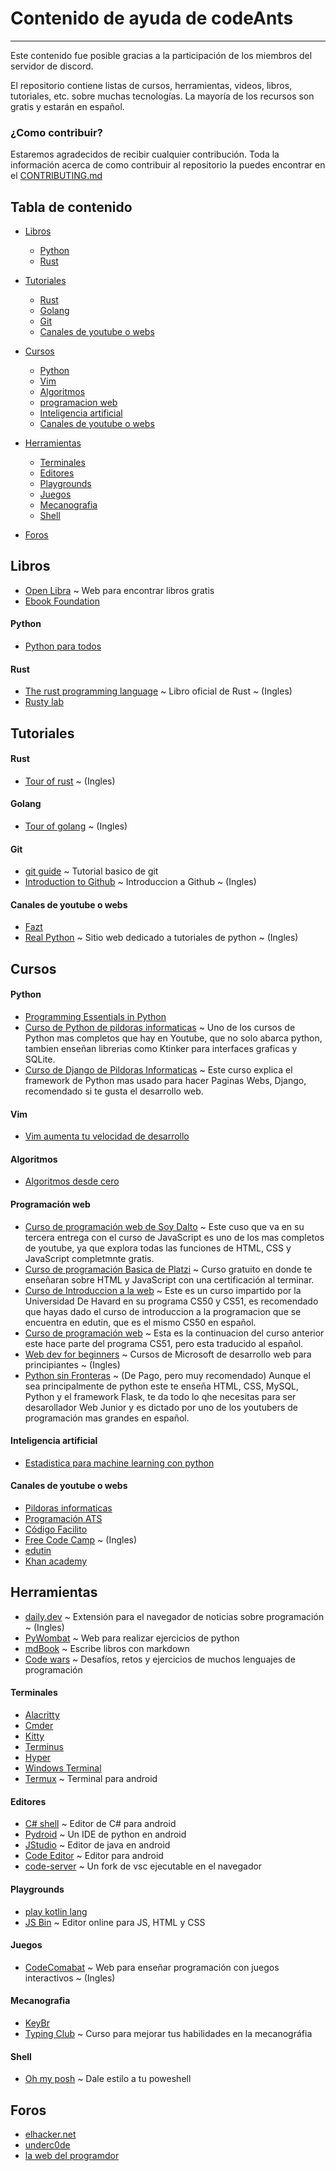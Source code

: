 <!-- 
Las etiquetas <div id=""></div> que encuentra alrededor del codigo son utilizadas para que el link en la tabla de contenido valla exactamente donde le indique sin necesidad de cambiar el nombre del titulo.
Alrededor del codigo van a ir algunos comentarios esto para separar e identificar facilmente el contenido.
-->

# Contenido de ayuda de codeAnts

---

Este contenido fue posible gracias a la participación de los miembros del servidor de discord. 

El repositorio contiene listas de cursos, herramientas, videos, libros, tutoriales, etc. sobre muchas tecnologías. La mayoría de los recursos son gratis y estarán en español.

### ¿Como contribuir?

Estaremos agradecidos de recibir cualquier contribución. Toda la información acerca de como contribuir al repositorio la puedes encontrar en el [CONTRIBUTING.md](CONTRIBUTING.md)

<!-- !______________________________TABLA DE CONTENIDO______________________________ -->

## Tabla de contenido 

* [Libros](#libros)
    - [Python](#pythonl)
    - [Rust](#rustl)

* [Tutoriales](#tutoriales)
    - [Rust](#rustt)
    - [Golang](#got)
    - [Git](#gitt)
    - [Canales de youtube o webs](#canales-de-youtube-o-webst)

* [Cursos](#cursos)
    - [Python](#pythonc)
    - [Vim](#vimc)
    - [Algoritmos](#algoritmosc)
    - [programacion web](#programacion-webc)
    - [Inteligencia artificial](#inteligencia-artificialc)
    - [Canales de youtube o webs](#canales-de-youtube-o-websc)

* [Herramientas](#herramientas)
    - [Terminales](#terminales)
    - [Editores](#editores)
    - [Playgrounds](#playgrounds)
    - [Juegos](#juegos)
    - [Mecanografia](#mecanografia)
    - [Shell](#shell)

* [Foros](#foros)

<!-- !______________________________CATEGORIA LIBROS______________________________ -->

## Libros

* [Open Libra](https://openlibra.com/es/) ~ Web para encontrar libros gratis
* [Ebook Foundation](https://github.com/EbookFoundation/free-programming-books/blob/master/free-programming-books-es.md) 

<div id="pythonl"></div>

#### Python 

* [Python para todos](https://www.utic.edu.py/citil/images/Manuales/Python_para_todos.pdf)

<div id="rustl"></div>

#### Rust

* [The rust programming language](https://doc.rust-lang.org/book/) ~ Libro oficial de Rust ~ (Ingles)
* [Rusty lab](http://futurelab.mx/rusty-lab/)

## Tutoriales

<div id="rustt"></div>

#### Rust

* [Tour of rust](https://tourofrust.com/) ~ (Ingles)

<div id="got"></div>

#### Golang

* [Tour of golang](https://tour.golang.org/welcome/1) ~ (Ingles)

<div id="gitt"></div>

#### Git

* [git guide](https://rogerdudler.github.io/git-guide/index.es.html) ~ Tutorial basico de git
* [Introduction to Github](https://lab.github.com/githubtraining/introduction-to-github) ~ Introduccion a Github ~ (Ingles)

<div id="canales-de-youtube-o-webst"></div>

#### Canales de youtube o webs 

* [Fazt](https://www.youtube.com/channel/UCX9NJ471o7Wie1DQe94RVIg)
* [Real Python](https://realpython.com/) ~ Sitio web dedicado a tutoriales de python ~ (Ingles)

<!-- !______________________________FING CATEGORIA LIBROS______________________________ -->

<!-- !______________________________CATEGORIA CURSOS______________________________ -->

## Cursos

<div id="pythonc"></div>

#### Python

* [Programming Essentials in Python](https://www.netacad.com/es/virtual/pcap-programming-essentials-python?utm_source=facebook&utm_medium=link_ad&utm_campaign=esp_netacad_python&fbclid=PAAaYpz9vRZ0MLusNZ9R4oKhTrM_qtiWK5hhjcB8OEyHw7RBCz-LrHT8xIorM#anchor)
* [Curso de Python de pildoras informaticas](https://www.youtube.com/watch?v=G2FCfQj-9ig&list=PLU8oAlHdN5BlvPxziopYZRd55pdqFwkeS&index=1) ~ Uno de los cursos de Python mas completos que hay en Youtube, que no solo abarca python, tambien enseñan librerias como Ktinker para interfaces graficas y SQLite.
* [Curso de Django de Pildoras Informaticas](https://www.youtube.com/watch?v=7XO1AzwkPPE&list=PLU8oAlHdN5BmfvwxFO7HdPciOCmmYneAB&index=1) ~ Este curso explica el framework de Python mas usado para hacer Paginas Webs, Django, recomendado si te gusta el desarrollo web.
 
<div id="vimc"></div>

#### Vim

* [Vim aumenta tu velocidad de desarrollo](https://www.udemy.com/course/vim-aumenta-tu-velocidad-de-desarrollo/)

<div id="algoritmosc"></div>

#### Algoritmos

* [Algoritmos desde cero](https://www.udemy.com/course/algoritmos-desde-cero/)

<div id="programacion-webc"></div>

#### Programación web

* [Curso de programación web de Soy Dalto](https://www.youtube.com/watch?v=kN1XP-Bef7w&list=PLE8uP447fYpgOwKgbypiCGSz7veY2MLGb) ~ Este cuso que va en su tercera entrega con el curso de JavaScript es uno de los mas completos de youtube, ya que explora todas las funciones de HTML, CSS y JavaScript completmnte gratis.
* [Curso de programación Basica de Platzi](https://platzi.com/clases/programacion-basica/) ~ Curso gratuito en donde te enseñaran sobre HTML y JavaScript con una certificación al terminar.
* [Curso de Introduccion a la web](https://edutin.com/curso-de-introduccion-a-la-web-4222) ~ Este es un curso impartido por la Universidad De Havard en su programa CS50 y CS51, es recomendado que hayas dado el curso de introduccion a la programacion que se encuentra en edutin, que es el mismo CS50 en español.
* [Curso de programación web](https://edutin.com/curso-de-programacion-web-4250) ~ Esta es la continuacion del curso anterior este hace parte del programa CS51, pero esta traducido al español.
* [Web dev for beginners](https://github.com/microsoft/Web-Dev-For-Beginners) ~ Cursos de Microsoft de desarrollo web para principiantes ~ (Ingles)
* [Python sin Fronteras](https://www.udemy.com/course/python-sin-fronteras-html-css-mysql/) ~ (De Pago, pero muy recomendado) Aunque el sea principalmente de python este te enseña HTML, CSS, MySQL, Python y el framework Flask, te da todo lo qhe necesitas para ser desarollador Web Junior y es dictado por uno de los youtubers de programación mas grandes en español.

<div id="inteligencia-artificialc"></div>

#### Inteligencia artificial

* [Estadistica para machine learning con python](https://escueladedatosvivos.ai/p/curso-gratuito-estadistica-para-machine-learning-con-python)

<div id="canales-de-youtube-o-websc"></div>

#### Canales de youtube o webs

* [Pildoras informaticas](https://www.youtube.com/user/pildorasinformaticas) 
* [Programación ATS](https://www.youtube.com/channel/UC7QoKU6bj1QbXQuNIjan82Q)
* [Código Facilito](https://codigofacilito.com/)
* [Free Code Camp](https://www.freecodecamp.org/learn/) ~ (Ingles)
* [edutin](https://edutin.com/)
* [Khan academy](es.khanacademy.org) 

<!-- !______________________________FIN CATEGORIA CURSOS______________________________ -->

<!-- !______________________________CATEGORIA HERRAMIENTAS______________________________ -->

## Herramientas

* [daily.dev](https://daily.dev/) ~ Extensión para el navegador de noticias sobre programación ~ (Ingles)
* [PyWombat](https://pywombat.com/ ) ~ Web para realizar ejercicios de python
* [mdBook](https://github.com/rust-lang/mdBook) ~ Escribe libros con markdown
* [Code wars](https://www.codewars.com/) ~ Desafíos, retos y ejercicios de muchos lenguajes de programación

#### Terminales

* [Alacritty](https://github.com/alacritty/alacritty)  
* [Cmder](https://cmder.net/) 
* [Kitty](https://sw.kovidgoyal.net/kitty/)
* [Terminus](https://eugeny.github.io/terminus/)
* [Hyper](https://hyper.is/)
* [Windows Terminal](https://www.microsoft.com/en-us/p/windows-terminal/9n0dx20hk701?activetab=pivot:overviewtab)
* [Termux](https://play.google.com/store/apps/details?id=com.termux) ~ Terminal para android

#### Editores

* [C# shell](https://play.google.com/store/apps/details?id=com.radinc.csharpshell) ~ Editor de C# para android
* [Pydroid](https://play.google.com/store/apps/details?id=ru.iiec.pydroid3) ~ Un IDE de python en android
* [JStudio](https://play.google.com/store/apps/details?id=com.qamar.ide.java) ~ Editor de java en android
* [Code Editor](https://play.google.com/store/apps/details?id=com.rhmsoft.code) ~ Editor para android
* [code-server](https://github.com/cdr/code-server) ~ Un fork de vsc ejecutable en el navegador

#### Playgrounds

* [play kotlin lang](https://play.kotlinlang.org/?_ga=2.66755110.963148592.1597421085-1962679736.1597421085#eyJ2ZXJzaW9uIjoiMS40LjAiLCJwbGF0Zm9ybSI6ImphdmEiLCJhcmdzIjoiIiwianNDb2RlIjoiIiwibm9uZU1hcmtlcnMiOnRydWUsInRoZW1lIjoiaWRlYSIsImNvZGUiOiIvKipcbiAqIFlvdSBjYW4gZWRpdCwgcnVuLCBhbmQgc2hhcmUgdGhpcyBjb2RlLiBcbiAqIHBsYXkua290bGlubGFuZy5vcmcgXG4gKi9cblxuZnVuIG1haW4oKSB7XG4gICAgcHJpbnRsbihcIkhlbGxvLCBGcmllbmRzIG9mIERpc2NvcmQhISFcIilcbn0ifQ==)
* [JS Bin](https://jsbin.com/?html,css,output) ~ Editor online para JS, HTML y CSS 

#### Juegos

* [CodeComabat](https://codecombat.com/) ~ Web para enseñar programación con juegos interactivos ~ (Ingles)

#### Mecanografia

* [KeyBr](https://www.keybr.com/)
* [Typing Club](https://www.typingclub.com/) ~ Curso para mejorar tus habilidades en la mecanográfia

#### Shell

* [Oh my posh](https://github.com/JanDeDobbeleer/oh-my-posh) ~ Dale estilo a tu poweshell

<!-- !______________________________FIN CATEGORIA HERRAMIENTAS______________________________ -->

<!-- !______________________________CATEGORIA FOROS______________________________ -->

## Foros

* [elhacker.net](https://elhacker.net/)
* [underc0de](https://underc0de.org/foro/index.php?PHPSESSID=hn6uaglapbtq3ojk78al949o21)
* [la web del programdor](https://www.lawebdelprogramador.com/foros/)

<!-- !______________________________FIN CATEGORIA FOROS______________________________ -->
